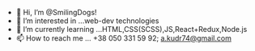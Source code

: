 - 👋 Hi, I’m @SmilingDogs!
- 👀 I’m interested in ...web-dev technologies
- 🌱 I’m currently learning ...HTML,CSS(SCSS),JS,React+Redux,Node.js
- 📫 How to reach me ... +38 050 331 59 92; a.kudr74@gmail.com

<!---
SmilingDogs/SmilingDogs is a ✨ special ✨ repository because its `README.md` (this file) appears on your GitHub profile.
You can click the Preview link to take a look at your changes.
--->
